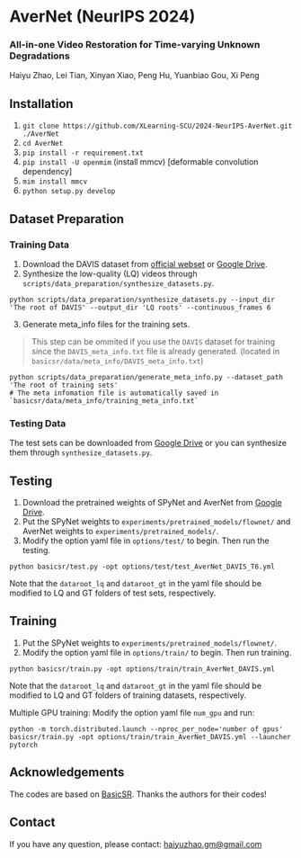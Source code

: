 # AverNet (NeurIPS 2024)

### All-in-one Video Restoration for Time-varying Unknown Degradations
Haiyu Zhao, Lei Tian, Xinyan Xiao, Peng Hu, Yuanbiao Gou, Xi Peng

## Installation

1. `git clone https://github.com/XLearning-SCU/2024-NeurIPS-AverNet.git ./AverNet`
2. `cd AverNet`
3. `pip install -r requirement.txt`
4. `pip install -U openmim` (install mmcv) [deformable convolution dependency]
5. `mim install mmcv`
6. `python setup.py develop`

## Dataset Preparation

### Training Data

1. Download the DAVIS dataset from [official webset](https://davischallenge.org/davis2016/code.html) or [Google Drive](https://drive.google.com/drive/folders/1NIV4YSMhBJfjQu2SNQgvuluTAZDeFXH6?usp=sharing).
2. Synthesize the low-quality (LQ) videos through `scripts/data_preparation/synthesize_datasets.py`.
```
python scripts/data_preparation/synthesize_datasets.py --input_dir 'The root of DAVIS' --output_dir 'LQ roots' --continuous_frames 6
```
3. Generate meta_info files for the training sets.
> This step can be ommited if you use the `DAVIS` dataset for training since the `DAVIS_meta_info.txt` file is already generated. (located in `basicsr/data/meta_info/DAVIS_meta_info.txt`)
```
python scripts/data_preparation/generate_meta_info.py --dataset_path 'The root of training sets'
# The meta infomation file is automatically saved in `basicsr/data/meta_info/training_meta_info.txt`
```

### Testing Data

The test sets can be downloaded from [Google Drive](https://drive.google.com/drive/folders/1NIV4YSMhBJfjQu2SNQgvuluTAZDeFXH6?usp=sharing) or you can synthesize them through `synthesize_datasets.py`.

## Testing

1. Download the pretrained weights of SPyNet and AverNet from [Google Drive](https://drive.google.com/drive/folders/1S0h4wKGPm4pugx94gs1r3aLDzS06vGt3?usp=sharing).
2. Put the SPyNet weights to `experiments/pretrained_models/flownet/` and AverNet weights to `experiments/pretrained_models/`.
3. Modify the option yaml file in `options/test/` to begin. Then run the testing.
```
python basicsr/test.py -opt options/test/test_AverNet_DAVIS_T6.yml
```
Note that the `dataroot_lq` and `dataroot_gt` in the yaml file should be modified to LQ and GT folders of test sets, respectively.

## Training

1. Put the SPyNet weights to `experiments/pretrained_models/flownet/`.
2. Modify the option yaml file in `options/train/` to begin. Then run training.
```
python basicsr/train.py -opt options/train/train_AverNet_DAVIS.yml
```
Note that the `dataroot_lq` and `dataroot_gt` in the yaml file should be modified to LQ and GT folders of training datasets, respectively.

Multiple GPU training:
Modify the option yaml file `num_gpu` and run:
```
python -m torch.distributed.launch --nproc_per_node='number of gpus' basicsr/train.py -opt options/train/train_AverNet_DAVIS.yml --launcher pytorch
```


## Acknowledgements
The codes are based on [BasicSR](https://github.com/XPixelGroup/BasicSR). Thanks the authors for their codes!

## Contact
If you have any question, please contact: haiyuzhao.gm@gmail.com